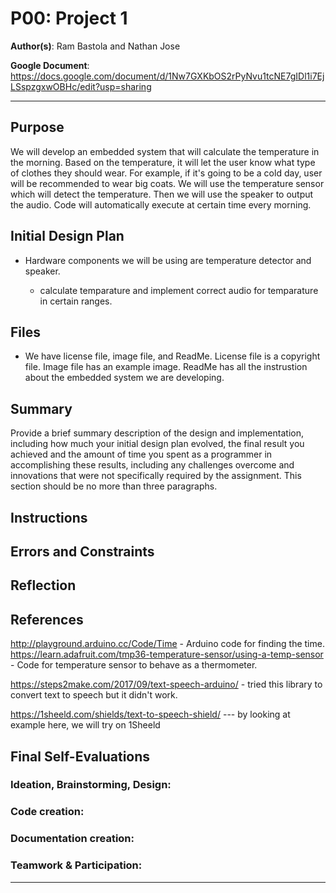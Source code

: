 # P00: Project 1

**Author(s)**: Ram Bastola and Nathan Jose

**Google Document**: https://docs.google.com/document/d/1Nw7GXKbOS2rPyNvu1tcNE7gIDl1i7EjLSspzgxwOBHc/edit?usp=sharing

---
## Purpose

We will develop an embedded system that will calculate the temperature in the morning. Based on the temperature, it will let the user know what type of clothes they should wear. For example, if it's going to be a cold day, user will be recommended to wear big coats. 
We will use the temperature sensor which will detect the temperature. Then we will use the speaker to output the audio. Code will automatically execute at certain time every morning.

## Initial Design Plan

- Hardware components we will be using are temperature detector and speaker.
  
  - calculate temparature and implement correct audio for temparature in certain ranges. 
 
## Files

- We have license file, image file, and ReadMe. License file is a copyright file. Image file has an example image. ReadMe has all the instrustion about the embedded system we are developing.

## Summary

Provide a brief summary description of the design and implementation,
including how much your initial design plan evolved, the final result
you achieved and the amount of time you spent as a programmer in
accomplishing these results, including any challenges overcome and
innovations that were not specifically required by the assignment.
This section should be no more than three paragraphs.

## Instructions

## Errors and Constraints


## Reflection


## References

http://playground.arduino.cc/Code/Time - Arduino code for finding the time.
https://learn.adafruit.com/tmp36-temperature-sensor/using-a-temp-sensor - Code for temperature sensor to behave as a thermometer.

https://steps2make.com/2017/09/text-speech-arduino/     - tried this library to convert text to speech but it didn't work.

https://1sheeld.com/shields/text-to-speech-shield/ --- by looking at example here, we will try on 1Sheeld


## Final Self-Evaluations


### Ideation, Brainstorming, Design:



### Code creation: 



### Documentation creation:



### Teamwork & Participation:




---
